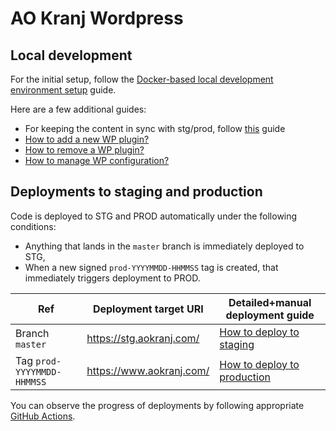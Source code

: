 # AO Kranj Wordpress



## Local development

For the initial setup, follow the [Docker-based local development environment setup](doc/docker-dev-environment.md) guide.

Here are a few additional guides:
- For keeping the content in sync with stg/prod, follow [this](database-transfers.md) guide
- [How to add a new WP plugin?](doc/howto-plugin-add.md)
- [How to remove a WP plugin?](doc/howto-plugin-remove.md)
- [How to manage WP configuration?](doc/howto-configuration-management.md)



## Deployments to staging and production

Code is deployed to STG and PROD automatically under the following conditions:
- Anything that lands in the `master` branch is immediately deployed to STG,
- When a new signed `prod-YYYYMMDD-HHMMSS` tag is created, that immediately triggers deployment to PROD.

| Ref                        | Deployment target URI    | Detailed+manual deployment guide                  |
| -------------------------- | ------------------------ | ------------------------------------------------- |
| Branch `master`            | https://stg.aokranj.com/ | [How to deploy to staging](doc/deploy-stg.md)     |
| Tag `prod-YYYYMMDD-HHMMSS` | https://www.aokranj.com/ | [How to deploy to production](doc/deploy-prod.md) |

You can observe the progress of deployments by following appropriate [GitHub Actions](https://github.com/aokranj/website-aokranj.com/actions).
